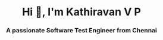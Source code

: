 
<h1 align="center">Hi 👋, I'm Kathiravan V P</h1>
<h3 align="center">A passionate Software Test Engineer from Chennai</h3>

